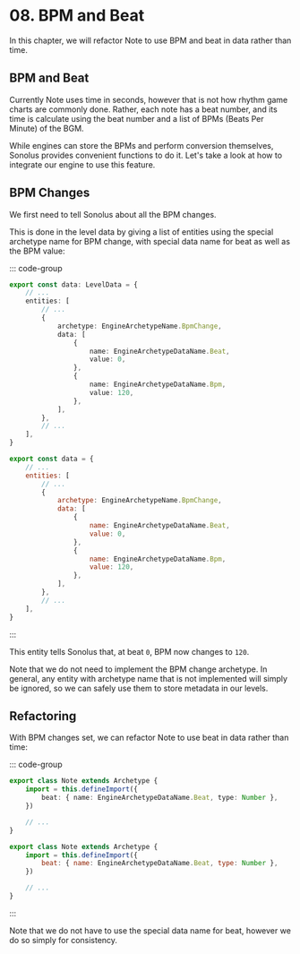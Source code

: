 # 08. BPM and Beat

In this chapter, we will refactor Note to use BPM and beat in data rather than time.

## BPM and Beat

Currently Note uses time in seconds, however that is not how rhythm game charts are commonly done. Rather, each note has a beat number, and its time is calculate using the beat number and a list of BPMs (Beats Per Minute) of the BGM.

While engines can store the BPMs and perform conversion themselves, Sonolus provides convenient functions to do it. Let's take a look at how to integrate our engine to use this feature.

## BPM Changes

We first need to tell Sonolus about all the BPM changes.

This is done in the level data by giving a list of entities using the special archetype name for BPM change, with special data name for beat as well as the BPM value:

::: code-group

```TypeScript
export const data: LevelData = {
    // ...
    entities: [
        // ...
        {
            archetype: EngineArchetypeName.BpmChange,
            data: [
                {
                    name: EngineArchetypeDataName.Beat,
                    value: 0,
                },
                {
                    name: EngineArchetypeDataName.Bpm,
                    value: 120,
                },
            ],
        },
        // ...
    ],
}
```

```JavaScript
export const data = {
    // ...
    entities: [
        // ...
        {
            archetype: EngineArchetypeName.BpmChange,
            data: [
                {
                    name: EngineArchetypeDataName.Beat,
                    value: 0,
                },
                {
                    name: EngineArchetypeDataName.Bpm,
                    value: 120,
                },
            ],
        },
        // ...
    ],
}
```

:::

This entity tells Sonolus that, at beat `0`, BPM now changes to `120`.

Note that we do not need to implement the BPM change archetype. In general, any entity with archetype name that is not implemented will simply be ignored, so we can safely use them to store metadata in our levels.

## Refactoring

With BPM changes set, we can refactor Note to use beat in data rather than time:

::: code-group

```TypeScript
export class Note extends Archetype {
    import = this.defineImport({
        beat: { name: EngineArchetypeDataName.Beat, type: Number },
    })

    // ...
}
```

```JavaScript
export class Note extends Archetype {
    import = this.defineImport({
        beat: { name: EngineArchetypeDataName.Beat, type: Number },
    })

    // ...
}
```

:::

Note that we do not have to use the special data name for beat, however we do so simply for consistency.
